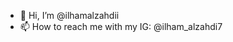- 👋 Hi, I’m @ilhamalzahdii
- 📫 How to reach me with my IG: @ilham_alzahdi7

<!---
ilhamalzahdii/ilhamalzahdii is a ✨ special ✨ repository because its `README.md` (this file) appears on your GitHub profile.
You can click the Preview link to take a look at your changes.
--->
